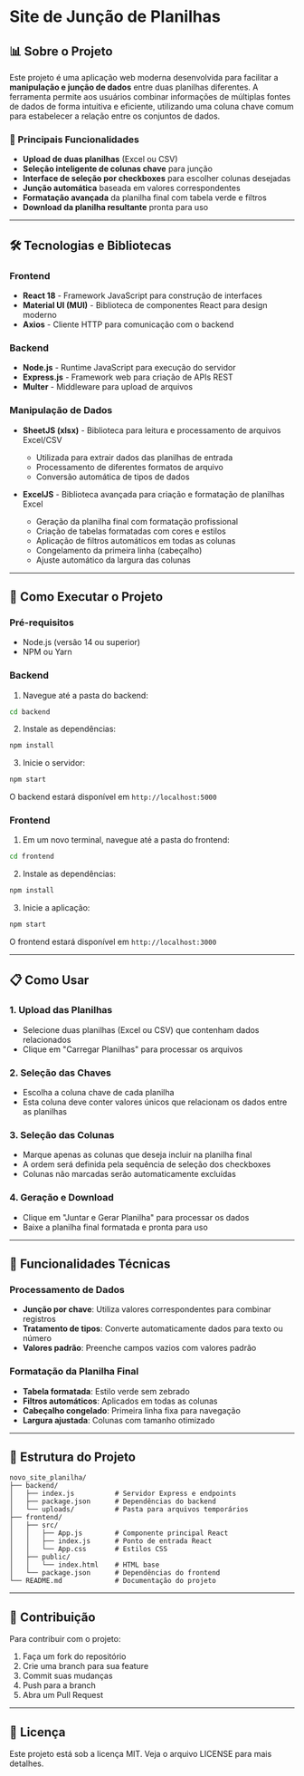 # Site de Junção de Planilhas

## 📊 Sobre o Projeto

Este projeto é uma aplicação web moderna desenvolvida para facilitar a **manipulação e junção de dados** entre duas planilhas diferentes. A ferramenta permite aos usuários combinar informações de múltiplas fontes de dados de forma intuitiva e eficiente, utilizando uma coluna chave comum para estabelecer a relação entre os conjuntos de dados.

### 🎯 Principais Funcionalidades

- **Upload de duas planilhas** (Excel ou CSV)
- **Seleção inteligente de colunas chave** para junção
- **Interface de seleção por checkboxes** para escolher colunas desejadas
- **Junção automática** baseada em valores correspondentes
- **Formatação avançada** da planilha final com tabela verde e filtros
- **Download da planilha resultante** pronta para uso

---

## 🛠️ Tecnologias e Bibliotecas

### Frontend
- **React 18** - Framework JavaScript para construção de interfaces
- **Material UI (MUI)** - Biblioteca de componentes React para design moderno
- **Axios** - Cliente HTTP para comunicação com o backend

### Backend
- **Node.js** - Runtime JavaScript para execução do servidor
- **Express.js** - Framework web para criação de APIs REST
- **Multer** - Middleware para upload de arquivos

### Manipulação de Dados
- **SheetJS (xlsx)** - Biblioteca para leitura e processamento de arquivos Excel/CSV
  - Utilizada para extrair dados das planilhas de entrada
  - Processamento de diferentes formatos de arquivo
  - Conversão automática de tipos de dados

- **ExcelJS** - Biblioteca avançada para criação e formatação de planilhas Excel
  - Geração da planilha final com formatação profissional
  - Criação de tabelas formatadas com cores e estilos
  - Aplicação de filtros automáticos em todas as colunas
  - Congelamento da primeira linha (cabeçalho)
  - Ajuste automático da largura das colunas

---

## 🚀 Como Executar o Projeto

### Pré-requisitos
- Node.js (versão 14 ou superior)
- NPM ou Yarn

### Backend
1. Navegue até a pasta do backend:
```bash
cd backend
```

2. Instale as dependências:
```bash
npm install
```

3. Inicie o servidor:
```bash
npm start
```

O backend estará disponível em `http://localhost:5000`

### Frontend
1. Em um novo terminal, navegue até a pasta do frontend:
```bash
cd frontend
```

2. Instale as dependências:
```bash
npm install
```

3. Inicie a aplicação:
```bash
npm start
```

O frontend estará disponível em `http://localhost:3000`

---

## 📋 Como Usar

### 1. Upload das Planilhas
- Selecione duas planilhas (Excel ou CSV) que contenham dados relacionados
- Clique em "Carregar Planilhas" para processar os arquivos

### 2. Seleção das Chaves
- Escolha a coluna chave de cada planilha
- Esta coluna deve conter valores únicos que relacionam os dados entre as planilhas

### 3. Seleção das Colunas
- Marque apenas as colunas que deseja incluir na planilha final
- A ordem será definida pela sequência de seleção dos checkboxes
- Colunas não marcadas serão automaticamente excluídas

### 4. Geração e Download
- Clique em "Juntar e Gerar Planilha" para processar os dados
- Baixe a planilha final formatada e pronta para uso

---

## 🔧 Funcionalidades Técnicas

### Processamento de Dados
- **Junção por chave**: Utiliza valores correspondentes para combinar registros
- **Tratamento de tipos**: Converte automaticamente dados para texto ou número
- **Valores padrão**: Preenche campos vazios com valores padrão

### Formatação da Planilha Final
- **Tabela formatada**: Estilo verde sem zebrado
- **Filtros automáticos**: Aplicados em todas as colunas
- **Cabeçalho congelado**: Primeira linha fixa para navegação
- **Largura ajustada**: Colunas com tamanho otimizado

---

## 📁 Estrutura do Projeto

```
novo_site_planilha/
├── backend/
│   ├── index.js          # Servidor Express e endpoints
│   ├── package.json      # Dependências do backend
│   └── uploads/          # Pasta para arquivos temporários
├── frontend/
│   ├── src/
│   │   ├── App.js        # Componente principal React
│   │   ├── index.js      # Ponto de entrada React
│   │   └── App.css       # Estilos CSS
│   ├── public/
│   │   └── index.html    # HTML base
│   └── package.json      # Dependências do frontend
└── README.md             # Documentação do projeto
```

---

## 🤝 Contribuição

Para contribuir com o projeto:
1. Faça um fork do repositório
2. Crie uma branch para sua feature
3. Commit suas mudanças
4. Push para a branch
5. Abra um Pull Request

---

## 📄 Licença

Este projeto está sob a licença MIT. Veja o arquivo LICENSE para mais detalhes. 